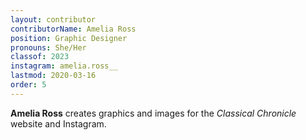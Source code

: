 ```yaml
---
layout: contributor
contributorName: Amelia Ross
position: Graphic Designer
pronouns: She/Her
classof: 2023
instagram: amelia.ross__
lastmod: 2020-03-16
order: 5
---
```

**Amelia Ross** creates graphics and images for the *Classical Chronicle* website and Instagram.

